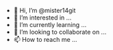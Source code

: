 - 👋 Hi, I’m @mister14git
- 👀 I’m interested in ...
- 🌱 I’m currently learning ...
- 💞️ I’m looking to collaborate on ...
- 📫 How to reach me ...

<!---
mister14git/mister14git is a ✨ special ✨ repository because its `README.md` (this file) appears on your GitHub profile.
You can click the Preview link to take a look at your changes.
--->
